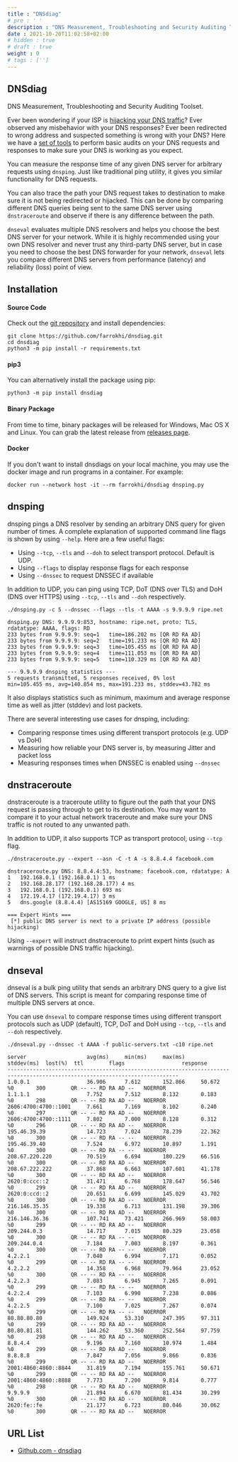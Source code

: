 ```yaml
---
title : "DNSdiag"
# pre : ' '
description : "DNS Measurement, Troubleshooting and Security Auditing Toolset."
date : 2021-10-20T11:02:58+02:00
# hidden : true
# draft : true
weight : 0
# tags : ['']
---
```


## DNSdiag

DNS Measurement, Troubleshooting and Security Auditing Toolset.

Ever been wondering if your ISP is [hijacking your DNS traffic](https://medium.com/decentralize-today/is-your-isp-hijacking-your-dns-traffic-f3eb7ccb0ee7)? Ever observed any
misbehavior with your DNS responses? Ever been redirected to wrong address and
suspected something is wrong with your DNS? Here we have a [set of tools](http://github.com/farrokhi/dnsdiag) to
perform basic audits on your DNS requests and responses to make sure your DNS is
working as you expect.

You can measure the response time of any given DNS server for arbitrary requests
using `dnsping`. Just like traditional ping utility, it gives you similar
functionality for DNS requests.

You can also trace the path your DNS request takes to destination to make sure
it is not being redirected or hijacked. This can be done by comparing different
DNS queries being sent to the same DNS server using `dnstraceroute` and observe
if there is any difference between the path.

`dnseval` evaluates multiple DNS resolvers and helps you choose the best DNS
server for your network. While it is highly recommended using your own DNS
resolver and never trust any third-party DNS server, but in case you need to
choose the best DNS forwarder for your network, `dnseval` lets you compare
different DNS servers from performance (latency) and reliability (loss) point
of view.

## Installation

#### Source Code

Check out the [git repository](https://github.com/farrokhi/dnsdiag) and install dependencies:

```plain
git clone https://github.com/farrokhi/dnsdiag.git
cd dnsdiag
python3 -m pip install -r requirements.txt
```

#### pip3

You can alternatively install the package using pip:

```plain
python3 -m pip install dnsdiag
```

#### Binary Package

From time to time, binary packages will be released for Windows, Mac OS X and Linux. You can grab the latest release from [releases page](https://github.com/farrokhi/dnsdiag/releases).

#### Docker

If you don't want to install dnsdiags on your local machine, you may use the docker image and run programs in a container. For example:

```plain
docker run --network host -it --rm farrokhi/dnsdiag dnsping.py
```

## dnsping

dnsping pings a DNS resolver by sending an arbitrary DNS query for given number of times.
A complete explanation of supported command line flags is shown by using `--help`. Here are a few useful flags:

* Using `--tcp`, `--tls` and `--doh` to select transport protocol. Default is UDP.
* Using `--flags` to display response flags for each response
* Using `--dnssec` to request DNSSEC if available

In addition to UDP, you can ping using TCP, DoT (DNS over TLS) and DoH (DNS over HTTPS) using `--tcp`, `--tls` and `--doh` respectively.

```plain
./dnsping.py -c 5 --dnssec --flags --tls -t AAAA -s 9.9.9.9 ripe.net
```

```plain
dnsping.py DNS: 9.9.9.9:853, hostname: ripe.net, proto: TLS, rdatatype: AAAA, flags: RD
233 bytes from 9.9.9.9: seq=1   time=186.202 ms [QR RD RA AD]
233 bytes from 9.9.9.9: seq=2   time=191.233 ms [QR RD RA AD]
233 bytes from 9.9.9.9: seq=3   time=105.455 ms [QR RD RA AD]
233 bytes from 9.9.9.9: seq=4   time=111.053 ms [QR RD RA AD]
233 bytes from 9.9.9.9: seq=5   time=110.329 ms [QR RD RA AD]

--- 9.9.9.9 dnsping statistics ---
5 requests transmitted, 5 responses received, 0% lost
min=105.455 ms, avg=140.854 ms, max=191.233 ms, stddev=43.782 ms
```

It also displays statistics such as minimum, maximum and average response time as well as
jitter (stddev) and lost packets.

There are several interesting use cases for dnsping, including:

* Comparing response times using different transport protocols (e.g. UDP vs DoH)
* Measuring how reliable your DNS server is, by measuring Jitter and packet loss
* Measuring responses times when DNSSEC is enabled using `--dnssec`

## dnstraceroute

dnstraceroute is a traceroute utility to figure out the path that your DNS
request is passing through to get to its destination. You may want to compare
it to your actual network traceroute and make sure your DNS traffic is not
routed to any unwanted path.

In addition to UDP, it also supports TCP as transport protocol, using `--tcp` flag.

```plain
./dnstraceroute.py --expert --asn -C -t A -s 8.8.4.4 facebook.com
```

```plain
dnstraceroute.py DNS: 8.8.4.4:53, hostname: facebook.com, rdatatype: A
1   192.168.0.1 (192.168.0.1) 1 ms
2   192.168.28.177 (192.168.28.177) 4 ms
3   192.168.0.1 (192.168.0.1) 693 ms
4   172.19.4.17 (172.19.4.17) 3 ms
5   dns.google (8.8.4.4) [AS15169 GOOGLE, US] 8 ms

=== Expert Hints ===
 [*] public DNS server is next to a private IP address (possible hijacking)
```

Using `--expert` will instruct dnstraceroute to print expert hints (such as warnings of possible DNS traffic hijacking).

## dnseval

dnseval is a bulk ping utility that sends an arbitrary DNS query to a give list of DNS servers. This script is meant for comparing response time of multiple DNS servers at once.

You can use `dnseval` to compare response times using different transport
protocols such as UDP (default), TCP, DoT and DoH using `--tcp`, `--tls` and
`--doh` respectively.

```plain
./dnseval.py --dnssec -t AAAA -f public-servers.txt -c10 ripe.net
```

```plain
server                   avg(ms)     min(ms)     max(ms)     stddev(ms)  lost(%)  ttl        flags                  response
----------------------------------------------------------------------------------------------------------------------------
1.0.0.1                  36.906      7.612       152.866     50.672      %0       300        QR -- -- RD RA AD --   NOERROR
1.1.1.1                  7.752       7.512       8.132       0.183       %0       298        QR -- -- RD RA AD --   NOERROR
2606:4700:4700::1001     7.661       7.169       8.102       0.240       %0       297        QR -- -- RD RA AD --   NOERROR
2606:4700:4700::1111     7.802       7.000       8.128       0.312       %0       296        QR -- -- RD RA AD --   NOERROR
195.46.39.39             14.723      7.024       78.239      22.362      %0       300        QR -- -- RD RA -- --   NOERROR
195.46.39.40             7.524       6.972       10.897      1.191       %0       300        QR -- -- RD RA -- --   NOERROR
208.67.220.220           70.519      6.694       180.229     66.516      %0       300        QR -- -- RD RA AD --   NOERROR
208.67.222.222           37.868      6.663       107.601     41.178      %0       300        QR -- -- RD RA AD --   NOERROR
2620:0:ccc::2            31.471      6.768       178.647     56.546      %0       299        QR -- -- RD RA AD --   NOERROR
2620:0:ccd::2            20.651      6.699       145.029     43.702      %0       300        QR -- -- RD RA AD --   NOERROR
216.146.35.35            19.338      6.713       131.198     39.306      %0       300        QR -- -- RD RA AD --   NOERROR
216.146.36.36            107.741     73.421      266.969     58.003      %0       299        QR -- -- RD RA AD --   NOERROR
209.244.0.3              14.717      7.015       80.329      23.058      %0       300        QR -- -- RD RA -- --   NOERROR
209.244.0.4              7.184       7.003       8.197       0.361       %0       300        QR -- -- RD RA -- --   NOERROR
4.2.2.1                  7.040       6.994       7.171       0.052       %0       299        QR -- -- RD RA -- --   NOERROR
4.2.2.2                  14.358      6.968       79.964      23.052      %0       300        QR -- -- RD RA -- --   NOERROR
4.2.2.3                  7.083       6.945       7.265       0.091       %0       299        QR -- -- RD RA -- --   NOERROR
4.2.2.4                  7.103       6.990       7.238       0.086       %0       299        QR -- -- RD RA -- --   NOERROR
4.2.2.5                  7.100       7.025       7.267       0.074       %0       299        QR -- -- RD RA -- --   NOERROR
80.80.80.80              149.924     53.310      247.395     97.311      %0       299        QR -- -- RD RA AD --   NOERROR
80.80.81.81              144.262     53.360      252.564     97.759      %0       298        QR -- -- RD RA AD --   NOERROR
8.8.4.4                  9.196       7.160       10.974      1.484       %0       299        QR -- -- RD RA AD --   NOERROR
8.8.8.8                  7.847       7.056       9.866       0.836       %0       299        QR -- -- RD RA AD --   NOERROR
2001:4860:4860::8844     31.819      7.194       155.761     50.671      %0       299        QR -- -- RD RA AD --   NOERROR
2001:4860:4860::8888     7.773       7.200       9.814       0.777       %0       298        QR -- -- RD RA AD --   NOERROR
9.9.9.9                  21.894      6.670       81.434      30.299      %0       300        QR -- -- RD RA AD --   NOERROR
2620:fe::fe              21.177      6.723       80.046      30.062      %0       300        QR -- -- RD RA AD --   NOERROR
```

## URL List

* [Github.com - dnsdiag](https://github.com/farrokhi/dnsdiag)
